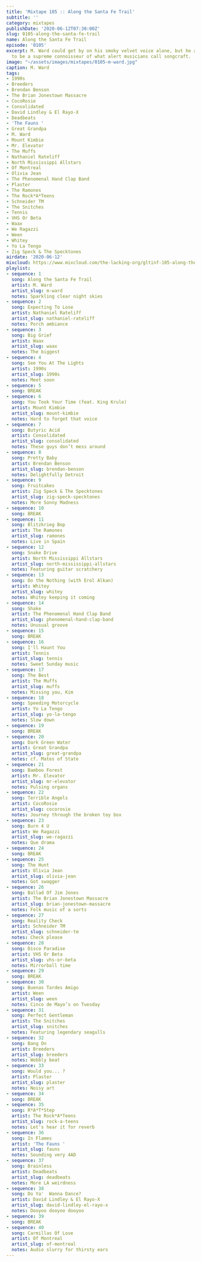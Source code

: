 ```yaml
---
title: 'Mixtape 105 :: Along the Santa Fe Trail'
subtitle: ''
category: mixtapes
publishDate: '2020-06-12T07:30:00Z'
slug: 0105-along-the-santa-fe-trail
name: Along the Santa Fe Trail
episode: '0105'
excerpt: M. Ward could get by on his smoky velvet voice alone, but he also happens
  to be a supreme connoisseur of what alert musicians call songcraft.
image: "~/assets/images/mixtapes/0105-m-ward.jpg"
caption: M. Ward
tags:
- 1990s
- Breeders
- Brendan Benson
- The Brian Jonestown Massacre
- CocoRosie
- Consolidated
- David Lindley & El Rayo-X
- Deadbeats
- 'The Fauns '
- Great Grandpa
- M. Ward
- Mount Kimbie
- Mr. Elevator
- The Muffs
- Nathaniel Rateliff
- North Mississippi Allstars
- Of Montreal
- Olivia Jean
- The Phenomenal Hand Clap Band
- Plaster
- The Ramones
- The Rock*A*Teens
- Schneider TM
- The Snitches
- Tennis
- VHS Or Beta
- Waax
- We Ragazzi
- Ween
- Whitey
- Yo La Tengo
- Zig Speck & The Specktones
airdate: '2020-06-12'
mixcloud: https://www.mixcloud.com/the-lacking-org/gltinf-105-along-the-santa-fe-trail/
playlist:
- sequence: 1
  song: Along the Santa Fe Trail
  artist: M. Ward
  artist_slug: m-ward
  notes: Sparkling clear night skies
- sequence: 2
  song: Expecting To Lose
  artist: Nathaniel Rateliff
  artist_slug: nathaniel-rateliff
  notes: Porch ambiance
- sequence: 3
  song: Big Grief
  artist: Waax
  artist_slug: waax
  notes: The biggest
- sequence: 4
  song: See You At The Lights
  artist: 1990s
  artist_slug: 1990s
  notes: Meet soon
- sequence: 5
  song: BREAK
- sequence: 6
  song: You Took Your Time (feat. King Krule)
  artist: Mount Kimbie
  artist_slug: mount-kimbie
  notes: Hard to forget that voice
- sequence: 7
  song: Butyric Acid
  artist: Consolidated
  artist_slug: consolidated
  notes: These guys don’t mess around
- sequence: 8
  song: Pretty Baby
  artist: Brendan Benson
  artist_slug: brendan-benson
  notes: Delightfully Detroit
- sequence: 9
  song: Fruitcakes
  artist: Zig Speck & The Specktones
  artist_slug: zig-speck-specktones
  notes: More Sonny Madness
- sequence: 10
  song: BREAK
- sequence: 11
  song: Blitzkrieg Bop
  artist: The Ramones
  artist_slug: ramones
  notes: Live in Spain
- sequence: 12
  song: Snake Drive
  artist: North Mississippi Allstars
  artist_slug: north-mississippi-allstars
  notes: Featuring guitar scratchery
- sequence: 13
  song: Do the Nothing (with Erol Alkan)
  artist: Whitey
  artist_slug: whitey
  notes: Whitey keeping it coming
- sequence: 14
  song: Shake
  artist: The Phenomenal Hand Clap Band
  artist_slug: phenomenal-hand-clap-band
  notes: Unusual groove
- sequence: 15
  song: BREAK
- sequence: 16
  song: I'll Haunt You
  artist: Tennis
  artist_slug: tennis
  notes: Sweet Sunday music
- sequence: 17
  song: The Best
  artist: The Muffs
  artist_slug: muffs
  notes: Missing you, Kim
- sequence: 18
  song: Speeding Motorcycle
  artist: Yo La Tengo
  artist_slug: yo-la-tengo
  notes: Slow down
- sequence: 19
  song: BREAK
- sequence: 20
  song: Dark Green Water
  artist: Great Grandpa
  artist_slug: great-grandpa
  notes: cf. Mates of State
- sequence: 21
  song: Bamboo Forest
  artist: Mr. Elevator
  artist_slug: mr-elevator
  notes: Pulsing organs
- sequence: 22
  song: Terrible Angels
  artist: CocoRosie
  artist_slug: cocorosie
  notes: Journey through the broken toy box
- sequence: 23
  song: Burn 4 U
  artist: We Ragazzi
  artist_slug: we-ragazzi
  notes: Que drama
- sequence: 24
  song: BREAK
- sequence: 25
  song: The Hunt
  artist: Olivia Jean
  artist_slug: olivia-jean
  notes: Got swagger
- sequence: 26
  song: Ballad Of Jim Jones
  artist: The Brian Jonestown Massacre
  artist_slug: brian-jonestown-massacre
  notes: Folk music of a sorts
- sequence: 27
  song: Reality Check
  artist: Schneider TM
  artist_slug: schneider-tm
  notes: Check please
- sequence: 28
  song: Disco Paradise
  artist: VHS Or Beta
  artist_slug: vhs-or-beta
  notes: Mirrorball time
- sequence: 29
  song: BREAK
- sequence: 30
  song: Buenas Tardes Amigo
  artist: Ween
  artist_slug: ween
  notes: Cinco de Mayo’s on Tuesday
- sequence: 31
  song: Perfect Gentleman
  artist: The Snitches
  artist_slug: snitches
  notes: Featuring legendary seagulls
- sequence: 32
  song: Bang On
  artist: Breeders
  artist_slug: breeders
  notes: Wobbly beat
- sequence: 33
  song: Would you... ?
  artist: Plaster
  artist_slug: plaster
  notes: Noisy art
- sequence: 34
  song: BREAK
- sequence: 35
  song: R*A*T*Step
  artist: The Rock*A*Teens
  artist_slug: rock-a-teens
  notes: Let's hear it for reverb
- sequence: 36
  song: In Flames
  artist: 'The Fauns '
  artist_slug: fauns
  notes: Sounding very 4AD
- sequence: 37
  song: Brainless
  artist: Deadbeats
  artist_slug: deadbeats
  notes: More LA weirdness
- sequence: 38
  song: Do Ya'  Wanna Dance?
  artist: David Lindley & El Rayo-X
  artist_slug: david-lindley-el-rayo-x
  notes: Dooyoo dooyoo dooyoo
- sequence: 39
  song: BREAK
- sequence: 40
  song: Carmillas Of Love
  artist: Of Montreal
  artist_slug: of-montreal
  notes: Audio slurry for thirsty ears
---
```


